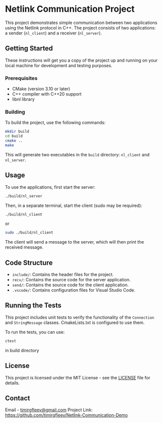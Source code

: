 # Netlink Communication Project

This project demonstrates simple communication between two applications using the Netlink protocol in C++. The project consists of two applications: a sender (`nl_client`) and a receiver (`nl_server`).

## Getting Started

These instructions will get you a copy of the project up and running on your local machine for development and testing purposes.

### Prerequisites

- CMake (version 3.10 or later)
- C++ compiler with C++20 support
- libnl library


### Building

To build the project, use the following commands:

```sh
mkdir build
cd build
cmake ..
make
```

This will generate two executables in the `build` directory: `nl_client` and `nl_server`.

## Usage

To use the applications, first start the server:

```sh
./build/nl_server
```

Then, in a separate terminal, start the client (sudo may be required):

```sh
./build/nl_client
```
or 
```sh
sudo ./build/nl_client
```

The client will send a message to the server, which will then print the received message.

## Code Structure

- `include/`: Contains the header files for the project.
- `recv/`: Contains the source code for the server application.
- `send/`: Contains the source code for the client application.
- `.vscode/`: Contains configuration files for Visual Studio Code.

## Running the Tests

This project includes unit tests to verify the functionality of the `Connection` and `StringMessage` classes. CmakeLists.txt is configured to use them.

To run the tests, you can use:

```sh
ctest
```
in build directory

## License

This project is licensed under the MIT License - see the [LICENSE](LICENSE) file for details.

## Contact

Email - timirgfleev@gmail.com
Project Link: https://github.com/timirgfleev/Netlink-Communication-Demo